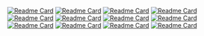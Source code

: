 
[![Readme Card](https://github-readme-stats.vercel.app/api/pin/?theme=dark&username=LostBeard&repo=SpawnDev.BlazorJS)](https://github.com/LostBeard/SpawnDev.BlazorJS)
[![Readme Card](https://github-readme-stats.vercel.app/api/pin/?theme=dark&username=LostBeard&repo=SpawnDev.BlazorJS.WebWorkers)](https://github.com/LostBeard/SpawnDev.BlazorJS.WebWorkers)
[![Readme Card](https://github-readme-stats.vercel.app/api/pin/?theme=dark&username=LostBeard&repo=SpawnDev.BlazorJS.PeerJS)](https://github.com/LostBeard/SpawnDev.BlazorJS.PeerJS)
[![Readme Card](https://github-readme-stats.vercel.app/api/pin/?theme=dark&username=LostBeard&repo=SpawnDev.BlazorJS.SimplePeer)](https://github.com/LostBeard/SpawnDev.BlazorJS.SimplePeer)
[![Readme Card](https://github-readme-stats.vercel.app/api/pin/?theme=dark&username=LostBeard&repo=SpawnDev.BlazorJS.WebTorrents)](https://github.com/LostBeard/SpawnDev.BlazorJS.WebTprrents)
[![Readme Card](https://github-readme-stats.vercel.app/api/pin/?theme=dark&username=LostBeard&repo=SpawnDev.BlazorJS.SocketIO)](https://github.com/LostBeard/SpawnDev.BlazorJS.SocketIO)
[![Readme Card](https://github-readme-stats.vercel.app/api/pin/?theme=dark&username=LostBeard&repo=SpawnDev.BlazorJS.FFmpegWasm)](https://github.com/LostBeard/SpawnDev.BlazorJS.FFmpegWasm)
[![Readme Card](https://github-readme-stats.vercel.app/api/pin/?theme=dark&username=LostBeard&repo=SpawnDev.BlazorJS.OpenCVSharp4)](https://github.com/LostBeard/SpawnDev.BlazorJS.OpenCVSharp4)
[![Readme Card](https://github-readme-stats.vercel.app/api/pin/?theme=dark&username=LostBeard&repo=SpawnDev.BlazorJS.MessagePack)](https://github.com/LostBeard/SpawnDev.BlazorJS.MessagePack)
[![Readme Card](https://github-readme-stats.vercel.app/api/pin/?theme=dark&username=LostBeard&repo=SpawnDev.BlazorJS.VisNetwork)](https://github.com/LostBeard/SpawnDev.BlazorJS.VisNetwork)
[![Readme Card](https://github-readme-stats.vercel.app/api/pin/?theme=dark&username=LostBeard&repo=BlazorWASMSIMDDetectExample)](https://github.com/LostBeard/BlazorWASMSIMDDetectExample)
[![Readme Card](https://github-readme-stats.vercel.app/api/pin/?theme=dark&username=LostBeard&repo=BlazorServiceWorkerDemo)](https://github.com/LostBeard/BlazorServiceWorkerDemo)
